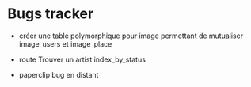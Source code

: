 # Bugs tracker

- créer une table polymorphique pour image permettant de mutualiser image_users et image_place

- route Trouver un artist index_by_status
- paperclip bug en distant
